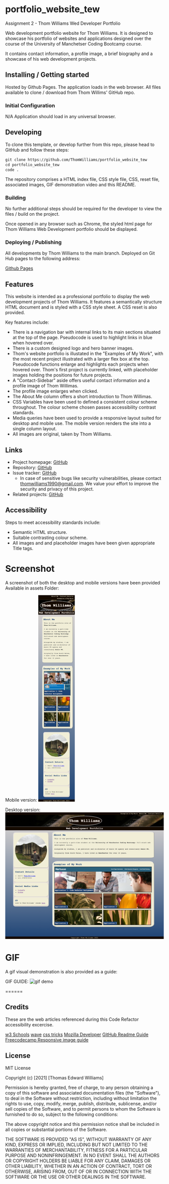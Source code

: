 # portfolio_website_tew

Assignment 2 - Thom Williams Wed Developer Portfolio

Web development portfolio website for Thom Williams. It is designed to showcase his portfolio of websites and applications designed over the course of the University of Manchetser Coding Bootcamp course. 

It contains contact information, a profile image, a brief biography and a showcase of his web development projects.

## Installing / Getting started

Hosted by Github Pages. The application loads in the web browser. All files available to clone / download from Thom Willims' GitHub repo. 

### Initial Configuration

N/A Application should load in any universal browser.

## Developing

To clone this template, or develop further from this repo, please head to GitHub and follow these steps:

```shell
git clone https://github.com/ThomWilliams/portfolio_website_tew
cd portfolio_website_tew
code .
```

The repository comprises a HTML index file, CSS style file, CSS, reset file, associated images, GIF demonstration video and this README.

### Building

No further additional steps should be required for the developer to view the files / build on the project.

Once opened in any browser such as Chrome, the styled html page for Thom Williams Web Development portfolio should be displayed. 

### Deploying / Publishing

All developments by Thom Williams to the main branch. Deployed on Git Hub pages to the following address: 

[Github Pages](https://thomwilliams.github.io/portfolio_website_tew/)


## Features

This website is intended as a professional portfolio to display the web development projects of Thom Williams. It features a semantically structure HTML document and is styled with a CSS style sheet. A CSS reset is also provided. 

Key features include:

* There is a navigation bar with internal links to its main sections situated at the top of the page. Pseudocode is used to highlight links in blue when hovered over. 
* There is a custom designed logo and hero banner images.
* Thom's website portfolio is illustated in the "Examples of My Work", with the most recent project illustrated with a larger flex box at the top. Pseudocode functions enlarge and highlights each projects when hovered over. Thom's first project is currently linked, with placeholder images holding the positions for future projects.
* A "Contact-Sidebar" aside offers useful contact information and a profile image of Thom Willimas.
* The profile image enlarges when clicked.
* The About Me column offers a short introduction to Thom Willimas.
* CSS Variables have been used to defined a consistent colour scheme throughout. The colour scheme chosen passes accessibility contrast standards.
* Media queries have been used to provide a responsive layout suited for desktop and mobile use. The mobile version renders the site into a single column layout.
* All images are original, taken by Thom Williams.

## Links

- Project homepage: [GitHub](https://thomwilliams.github.io/portfolio_website_tew/)
- Repository: [GitHub](https://github.com/ThomWilliams/portfolio_website_tew)
- Issue tracker: [GitHub](https://github.com/ThomWilliams/portfolio_website_tew/issues)
  - In case of sensitive bugs like security vulnerabilities, please contact thomwilliams1990@gmail.com. We value your effort to improve the security and privacy of this project.
- Related projects: [GitHub](https://github.com/ThomWilliams)


## Accessibility

Steps to meet accessibility standards include:

* Semantic HTML structure.
* Suitable contrasting colour scheme.
* All images and and placeholder images have been given appropriate Title tags.


# Screenshot

A screenshot of both the desktop and mobile versions have been provided Available in assets Folder: 

Mobile version: ![Mobile Screenshot](Assets/Screenshots_GIF/mobile_devices_responsive_layout_screenshot.png)

Desktop version: ![Desktop Screenshot](Assets/Screenshots_GIF/Desktop_devices_screenshot.png)



# GIF

A gif visual demonstration is also provided as a guide:

GIF GUIDE: ![gif demo](Assets/Screenshots_GIF/Gif_Demonstration.gif)


======
## Credits

These are the web articles referenced during this Code Refactor accessibility excercise. 

[w3 Schools](https://www.w3schools.com/)
[wave](https://wave.webaim.org/)
[css tricks](https://css-tricks.com/)
[Mozilla Developer](https://developer.mozilla.org/en-US/docs/Learn/Accessibility/HTML)
[GitHub Readme Guide](https://github.com/jehna/readme-best-practices)
[Freecodecamp Responsive image guide](https://www.freecodecamp.org/news/css-responsive-image-tutorial/)

## License

MIT License

Copyright (c) [2021] [Thomas Edward Williams]

Permission is hereby granted, free of charge, to any person obtaining a copy
of this software and associated documentation files (the "Software"), to deal
in the Software without restriction, including without limitation the rights
to use, copy, modify, merge, publish, distribute, sublicense, and/or sell
copies of the Software, and to permit persons to whom the Software is
furnished to do so, subject to the following conditions:

The above copyright notice and this permission notice shall be included in all
copies or substantial portions of the Software.

THE SOFTWARE IS PROVIDED "AS IS", WITHOUT WARRANTY OF ANY KIND, EXPRESS OR
IMPLIED, INCLUDING BUT NOT LIMITED TO THE WARRANTIES OF MERCHANTABILITY,
FITNESS FOR A PARTICULAR PURPOSE AND NONINFRINGEMENT. IN NO EVENT SHALL THE
AUTHORS OR COPYRIGHT HOLDERS BE LIABLE FOR ANY CLAIM, DAMAGES OR OTHER
LIABILITY, WHETHER IN AN ACTION OF CONTRACT, TORT OR OTHERWISE, ARISING FROM,
OUT OF OR IN CONNECTION WITH THE SOFTWARE OR THE USE OR OTHER DEALINGS IN THE
SOFTWARE.